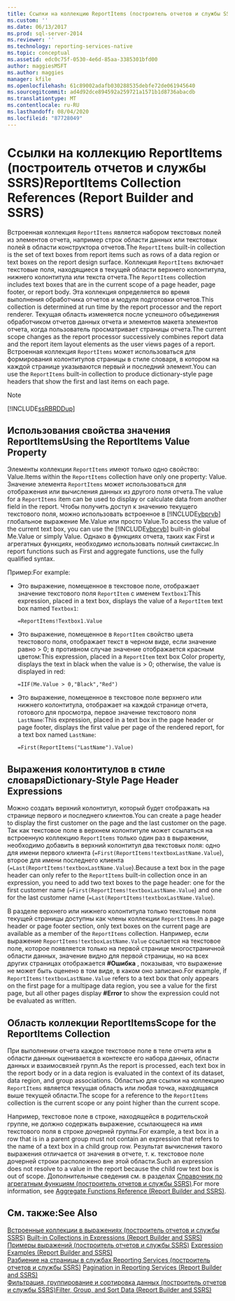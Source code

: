 ```yaml
---
title: Ссылки на коллекцию ReportItems (построитель отчетов и службы SSRS) | Документы Майкрософт
ms.custom: ''
ms.date: 06/13/2017
ms.prod: sql-server-2014
ms.reviewer: ''
ms.technology: reporting-services-native
ms.topic: conceptual
ms.assetid: edc0c75f-0530-4e6d-85aa-3385301bfd00
author: maggiesMSFT
ms.author: maggies
manager: kfile
ms.openlocfilehash: 61c89002adafb030288535debfe72de061945640
ms.sourcegitcommit: ad4d92dce894592a259721a1571b1d8736abacdb
ms.translationtype: MT
ms.contentlocale: ru-RU
ms.lasthandoff: 08/04/2020
ms.locfileid: "87728049"
---
```

# <a name="reportitems-collection-references-report-builder-and-ssrs"></a><span data-ttu-id="c933f-102">Ссылки на коллекцию ReportItems (построитель отчетов и службы SSRS)</span><span class="sxs-lookup"><span data-stu-id="c933f-102">ReportItems Collection References (Report Builder and SSRS)</span></span>
  <span data-ttu-id="c933f-103">Встроенная коллекция `ReportItems` является набором текстовых полей из элементов отчета, например строк области данных или текстовых полей в области конструктора отчетов.</span><span class="sxs-lookup"><span data-stu-id="c933f-103">The `ReportItems` built-in collection is the set of text boxes from report items such as rows of a data region or text boxes on the report design surface.</span></span> <span data-ttu-id="c933f-104">Коллекция `ReportItems` включает текстовые поля, находящиеся в текущей области верхнего колонтитула, нижнего колонтитула или текста отчета.</span><span class="sxs-lookup"><span data-stu-id="c933f-104">The `ReportItems` collection includes text boxes that are in the current scope of a page header, page footer, or report body.</span></span> <span data-ttu-id="c933f-105">Эта коллекция определяется во время выполнения обработчика отчетов и модуля подготовки отчетов.</span><span class="sxs-lookup"><span data-stu-id="c933f-105">This collection is determined at run time by the report processor and the report renderer.</span></span> <span data-ttu-id="c933f-106">Текущая область изменяется после успешного объединения обработчиком отчетов данных отчета и элементов макета элементов отчета, когда пользователь просматривает страницы отчета.</span><span class="sxs-lookup"><span data-stu-id="c933f-106">The current scope changes as the report processor successively combines report data and the report item layout elements as the user views pages of a report.</span></span> <span data-ttu-id="c933f-107">Встроенная коллекция `ReportItems` может использоваться для формирования колонтитулов страницы в стиле словаря, в котором на каждой странице указываются первый и последний элемент.</span><span class="sxs-lookup"><span data-stu-id="c933f-107">You can use the `ReportItems` built-in collection to produce dictionary-style page headers that show the first and last items on each page.</span></span>  
  
> [!NOTE]  
>  [!INCLUDE[ssRBRDDup](../../includes/ssrbrddup-md.md)]  
  
## <a name="using-the-reportitems-value-property"></a><span data-ttu-id="c933f-108">Использования свойства значения ReportItems</span><span class="sxs-lookup"><span data-stu-id="c933f-108">Using the ReportItems Value Property</span></span>  
 <span data-ttu-id="c933f-109">Элементы коллекции `ReportItems` имеют только одно свойство: Value.</span><span class="sxs-lookup"><span data-stu-id="c933f-109">Items within the `ReportItems` collection have only one property: Value.</span></span> <span data-ttu-id="c933f-110">Значение элемента `ReportItems` может использоваться для отображения или вычисления данных из другого поля отчета.</span><span class="sxs-lookup"><span data-stu-id="c933f-110">The value for a `ReportItems` item can be used to display or calculate data from another field in the report.</span></span> <span data-ttu-id="c933f-111">Чтобы получить доступ к значению текущего текстового поля, можно использовать встроенное в [!INCLUDE[vbprvb](../../includes/vbprvb-md.md)] глобальное выражение Me.Value или просто Value.</span><span class="sxs-lookup"><span data-stu-id="c933f-111">To access the value of the current text box, you can use the [!INCLUDE[vbprvb](../../includes/vbprvb-md.md)] built-in global Me.Value or simply Value.</span></span> <span data-ttu-id="c933f-112">Однако в функциях отчета, таких как First и агрегатных функциях, необходимо использовать полный синтаксис.</span><span class="sxs-lookup"><span data-stu-id="c933f-112">In report functions such as First and aggregate functions, use the fully qualified syntax.</span></span>  
  
 <span data-ttu-id="c933f-113">Пример:</span><span class="sxs-lookup"><span data-stu-id="c933f-113">For example:</span></span>  
  
-   <span data-ttu-id="c933f-114">Это выражение, помещенное в текстовое поле, отображает значение текстового поля `ReportItem` с именем `Textbox1`:</span><span class="sxs-lookup"><span data-stu-id="c933f-114">This expression, placed in a text box, displays the value of a `ReportItem` text box named `Textbox1`:</span></span>  
  
     `=ReportItems!Textbox1.Value`  
  
-   <span data-ttu-id="c933f-115">Это выражение, помещенное в `ReportItem` свойство цвета текстового поля, отображает текст в черном виде, если значение равно > 0; в противном случае значение отображается красным цветом:</span><span class="sxs-lookup"><span data-stu-id="c933f-115">This expression, placed in a `ReportItem` text box Color property, displays the text in black when the value is > 0; otherwise, the value is displayed in red:</span></span>  
  
     `=IIF(Me.Value > 0,"Black","Red")`  
  
-   <span data-ttu-id="c933f-116">Это выражение, помещенное в текстовое поле верхнего или нижнего колонтитула, отображает на каждой странице отчета, готового для просмотра, первое значение текстового поля `LastName`:</span><span class="sxs-lookup"><span data-stu-id="c933f-116">This expression, placed in a text box in the page header or page footer, displays the first value per page of the rendered report, for a text box named `LastName`:</span></span>  
  
     `=First(ReportItems("LastName").Value)`  
  
## <a name="dictionary-style-page-header-expressions"></a><span data-ttu-id="c933f-117">Выражения колонтитулов в стиле словаря</span><span class="sxs-lookup"><span data-stu-id="c933f-117">Dictionary-Style Page Header Expressions</span></span>  
 <span data-ttu-id="c933f-118">Можно создать верхний колонтитул, который будет отображать на странице первого и последнего клиентов.</span><span class="sxs-lookup"><span data-stu-id="c933f-118">You can create a page header to display the first customer on the page and the last customer on the page.</span></span> <span data-ttu-id="c933f-119">Так как текстовое поле в верхнем колонтитуле может ссылаться на встроенную коллекцию `ReportItems` только один раз в выражении, необходимо добавить в верхний колонтитул два текстовых поля: одно для имени первого клиента (`=First(ReportItems!textboxLastName.Value`), второе для имени последнего клиента (`=Last(ReportItems!textboxLastName.Value`).</span><span class="sxs-lookup"><span data-stu-id="c933f-119">Because a text box in the page header can only refer to the `ReportItems` built-in collection once in an expression, you need to add two text boxes to the page header: one for the first customer name (`=First(ReportItems!textboxLastName.Value`) and one for the last customer name (`=Last(ReportItems!textboxLastName.Value`).</span></span>  
  
 <span data-ttu-id="c933f-120">В разделе верхнего или нижнего колонтитула только текстовые поля текущей страницы доступны как члены коллекции `ReportItems`.</span><span class="sxs-lookup"><span data-stu-id="c933f-120">In a page header or page footer section, only text boxes on the current page are available as a member of the `ReportItems` collection.</span></span> <span data-ttu-id="c933f-121">Например, если выражение `ReportItems!textboxLastName.Value` ссылается на текстовое поле, которое появляется только на первой странице многостраничной области данных, значение видно для первой страницы, но на всех других страницах отображается **#Ошибка** , показывая, что выражение не может быть оценено в том виде, в каком оно записано.</span><span class="sxs-lookup"><span data-stu-id="c933f-121">For example, if `ReportItems!textboxLastName.Value` refers to a text box that only appears on the first page for a multipage data region, you see a value for the first page, but all other pages display **#Error** to show the expression could not be evaluated as written.</span></span>  
  
## <a name="scope-for-the-reportitems-collection"></a><span data-ttu-id="c933f-122">Область коллекции ReportItems</span><span class="sxs-lookup"><span data-stu-id="c933f-122">Scope for the ReportItems Collection</span></span>  
 <span data-ttu-id="c933f-123">При выполнении отчета каждое текстовое поле в теле отчета или в области данных оценивается в контексте его набора данных, области данных и взаимосвязей групп.</span><span class="sxs-lookup"><span data-stu-id="c933f-123">As the report is processed, each text box in the report body or in a data region is evaluated in the context of its dataset, data region, and group associations.</span></span> <span data-ttu-id="c933f-124">Областью для ссылки на коллекцию `ReportItems` является текущая область или любая точка, находящаяся выше текущей области.</span><span class="sxs-lookup"><span data-stu-id="c933f-124">The scope for a reference to the `ReportItems` collection is the current scope or any point higher than the current scope.</span></span>  
  
 <span data-ttu-id="c933f-125">Например, текстовое поле в строке, находящейся в родительской группе, не должно содержать выражение, ссылающееся на имя текстового поля в строке дочерней группы.</span><span class="sxs-lookup"><span data-stu-id="c933f-125">For example, a text box in a row that is in a parent group must not contain an expression that refers to the name of a text box in a child group row.</span></span> <span data-ttu-id="c933f-126">Результат вычисления такого выражения отличается от значения в отчете, т. к. текстовое поле дочерней строки расположено вне этой области.</span><span class="sxs-lookup"><span data-stu-id="c933f-126">Such an expression does not resolve to a value in the report because the child row text box is out of scope.</span></span> <span data-ttu-id="c933f-127">Дополнительные сведения см. в разделах [Справочник по агрегатным функциям (построитель отчетов и службы SSRS)](report-builder-functions-aggregate-functions-reference.md).</span><span class="sxs-lookup"><span data-stu-id="c933f-127">For more information, see [Aggregate Functions Reference &#40;Report Builder and SSRS&#41;](report-builder-functions-aggregate-functions-reference.md).</span></span>  
  
## <a name="see-also"></a><span data-ttu-id="c933f-128">См. также:</span><span class="sxs-lookup"><span data-stu-id="c933f-128">See Also</span></span>  
 <span data-ttu-id="c933f-129">[Встроенные коллекции в выражениях (построитель отчетов и службы SSRS)](built-in-collections-in-expressions-report-builder.md) </span><span class="sxs-lookup"><span data-stu-id="c933f-129">[Built-in Collections in Expressions &#40;Report Builder and SSRS&#41;](built-in-collections-in-expressions-report-builder.md) </span></span>  
 <span data-ttu-id="c933f-130">[Примеры выражений (построитель отчетов и службы SSRS)](expression-examples-report-builder-and-ssrs.md) </span><span class="sxs-lookup"><span data-stu-id="c933f-130">[Expression Examples &#40;Report Builder and SSRS&#41;](expression-examples-report-builder-and-ssrs.md) </span></span>  
 <span data-ttu-id="c933f-131">[Разбиение на страницы в службах Reporting Services (построитель отчетов и службы SSRS)](pagination-in-reporting-services-report-builder-and-ssrs.md) </span><span class="sxs-lookup"><span data-stu-id="c933f-131">[Pagination in Reporting Services &#40;Report Builder  and SSRS&#41;](pagination-in-reporting-services-report-builder-and-ssrs.md) </span></span>  
 [<span data-ttu-id="c933f-132">Фильтрация, группирование и сортировка данных (построитель отчетов и службы SSRS)</span><span class="sxs-lookup"><span data-stu-id="c933f-132">Filter, Group, and Sort Data &#40;Report Builder and SSRS&#41;</span></span>](filter-group-and-sort-data-report-builder-and-ssrs.md)  
  
  
